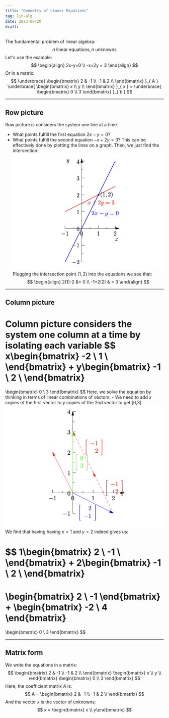 ```yaml
---
title: "Geometry of Linear Equations"
tag: lin-alg
date: 2023-08-20
draft:
---
```


The fundamental problem of linear algebra:
$$
n \text{ linear equations}, n \text{ unknowns}
$$
Let's use the example:
$$
\begin{align}
2x-y=0 \\
-x+2y = 3
\end{align}
$$
Or in a matrix:
$$
\underbrace{ \begin{bmatrix} 2 & -1 \\ -1 & 2 \\ \end{bmatrix} }_{ A }
\underbrace{ \begin{bmatrix} x \\ y \\ \end{bmatrix} }_{ x }
= \underbrace{ \begin{bmatrix} 0 \\ 3 \end{bmatrix} }_{ b }
$$

---
## Row picture
Row picture is considers the system one line at a time.
- What points fulfill the first equation $2x - y = 0$?
- What points fulfill the second equation $-x + 2y = 3$?
This can be effectively done by plotting the lines on a graph. Then, we just find the intersection:
![row picture||375](Pasted%20image%2020230820230338.png)
Plugging the intersection point $(1,2)$ into the equations we see that:
$$
\begin{align}
2(1)-2 &= 0 \\
-1+2(2) & = 3
\end{align}
$$
---
## Column picture
Column picture considers the system one column at a time by isolating each variable
$$
x\begin{bmatrix}
-2 \\
1 \\
\end{bmatrix}
+
y\begin{bmatrix}
-1 \\
2 \\
\end{bmatrix}
=
\begin{bmatrix}
0 \\
3
\end{bmatrix}
$$
Here, we solve the equation by thinking in terms of linear combinations of vectors:
	- We need to add $x$ copies of the first vector to $y$ copies of the 2nd vector to get \[0,3]
![column picture|375](Pasted%20image%2020230820231303.png)
We find that having having $x=1$ and $y=2$ indeed gives us:

$$
1\begin{bmatrix}
2 \\
-1 \\
\end{bmatrix}
+
2\begin{bmatrix}
-1 \\
2 \\
\end{bmatrix}
=
\begin{bmatrix}
2 \\
-1
\end{bmatrix}
+
\begin{bmatrix}
-2 \\
4
\end{bmatrix}
=
\begin{bmatrix}
0 \\
3
\end{bmatrix}
$$

---
## Matrix form
We write the equations in a matrix:
$$
\begin{bmatrix} 2 & -1 \\ -1 & 2 \\ \end{bmatrix}
\begin{bmatrix} x \\ y \\ \end{bmatrix}
\begin{bmatrix} 0 \\ 3 \end{bmatrix}
$$
Here, the coefficient matrix $A$ is:
$$
A = \begin{bmatrix}
2 & -1 \\
-1  & 2 \\
\end{bmatrix}
$$
And the vector $x$ is the vector of unknowns:
$$
x = \begin{bmatrix} x \\ y\end{bmatrix}
$$
